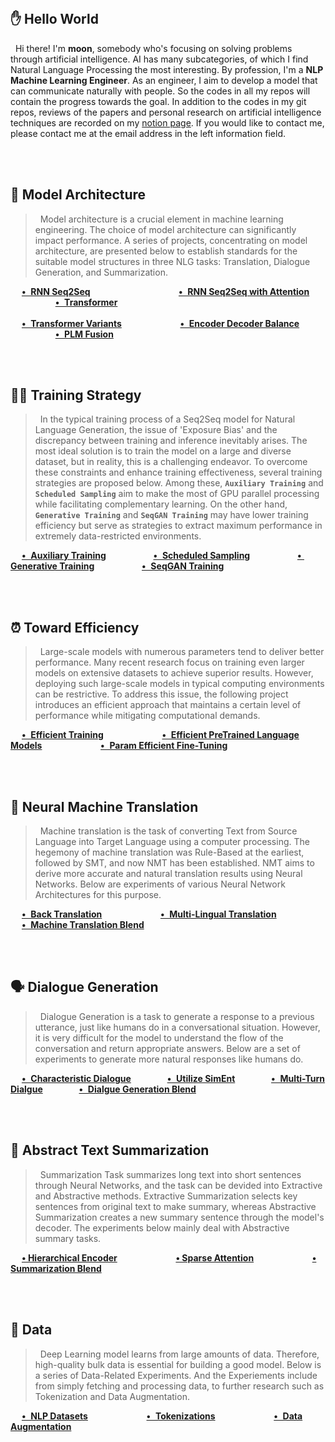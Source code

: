 <br> 

## ✋ Hello World
&nbsp; Hi there! I'm **moon**, somebody who's focusing on solving problems through artificial intelligence. AI has many subcategories, of which I find Natural Language Processing the most interesting. By profession, I'm a **NLP Machine Learning Engineer**. As an engineer, I aim to develop a model that can communicate naturally with people. So the codes in all my repos will contain the progress towards the goal. In addition to the codes in my git repos, reviews of the papers and personal research on artificial intelligence techniques are recorded on my <a href="https://shy-vole-f74.notion.site/Hello-I-m-moon-e1ecc2e40b32405e997713cfb44e4f3c">notion page</a>. If you would like to contact me, please contact me at the email address in the left information field.

<br><br> 


## 🤖 Model Architecture
> &nbsp; Model architecture is a crucial element in machine learning engineering. 
The choice of model architecture can significantly impact performance. 
A series of projects, concentrating on model architecture, are presented below to establish standards for the suitable model structures in three NLG tasks: Translation, Dialogue Generation, and Summarization.

&emsp; [**• &hairsp; RNN Seq2Seq**](https://github.com/moon23k/RNN_Seq2Seq) &emsp; &emsp; &emsp; &emsp; &emsp; &emsp; &ensp; &ensp; &nbsp; 
       [**• &hairsp; RNN Seq2Seq with Attention**](https://github.com/moon23k/RNN_Seq2Seq_Attention) &emsp; &emsp; &emsp; &emsp; &emsp; 
       [**• &hairsp; Transformer**](https://github.com/moon23k/Transformer) <br><br> 
&emsp; [**• &hairsp; Transformer Variants**](https://github.com/moon23k/Transformer_Variants) &emsp; &emsp; &emsp; &emsp; &emsp; 
       [**• &hairsp; Encoder Decoder Balance**](https://github.com/moon23k/Balance) &emsp; &emsp; &emsp; &emsp; &emsp; &emsp; 
       [**• &hairsp; PLM Fusion**](https://github.com/moon23k/PLM_Fusion)
       
<br><br> 


## 🏃‍♂️ Training Strategy
> &nbsp; In the typical training process of a Seq2Seq model for Natural Language Generation, the issue of 'Exposure Bias' and the discrepancy between training and inference inevitably arises. 
The most ideal solution is to train the model on a large and diverse dataset, but in reality, this is a challenging endeavor. 
To overcome these constraints and enhance training effectiveness, several training strategies are proposed below.
Among these, **`Auxiliary Training`** and **`Scheduled Sampling`** aim to make the most of GPU parallel processing while facilitating complementary learning. 
On the other hand, **`Generative Training`** and **`SeqGAN Training`** may have lower training efficiency but serve as strategies to extract maximum performance in extremely data-restricted environments.

&emsp; [**• &hairsp; Auxiliary Training**](https://github.com/moon23k/Aux_Training) &emsp; &emsp; &emsp; &emsp; 
       [**• &hairsp; Scheduled Sampling**](https://github.com/moon23k/Scheduled_Sampling) &emsp; &emsp; &emsp; &emsp; 
       [**• &hairsp; Generative Training**](https://github.com/moon23k/GEN_Training) &emsp; &emsp; &emsp; &emsp; 
       [**• &hairsp; SeqGAN Training**](https://github.com/moon23k/GAN_Training)

<br><br> 


## ⏰ Toward Efficiency
> &nbsp; Large-scale models with numerous parameters tend to deliver better performance. Many recent research focus on training even larger models on extensive datasets to achieve superior results. 
However, deploying such large-scale models in typical computing environments can be restrictive. 
To address this issue, the following project introduces an efficient approach that maintains a certain level of performance while mitigating computational demands.

&emsp; [**• &hairsp; Efficient Training**](https://github.com/moon23k/Efficient_Training) &emsp; &emsp; &emsp; &emsp; &emsp; 
       [**• &hairsp; Efficient PreTrained Language Models**](https://github.com/moon23k/Efficient_PLMs) &emsp; &emsp; &emsp; &emsp; &emsp; 
       [**• &hairsp; Param Efficient Fine-Tuning**](https://github.com/moon23k/PEFT)

<br><br> 


## 🔄 Neural Machine Translation
> &nbsp; Machine translation is the task of converting Text from Source Language into Target Language using a computer processing. The hegemony of machine translation was Rule-Based at the earliest, followed by SMT, and now NMT has been established. NMT aims to derive more accurate and natural translation results using Neural Networks. Below are experiments of various Neural Network Architectures for this purpose.

&emsp; [**• &hairsp; Back Translation**](https://github.com/moon23k/NMT_Back) &emsp; &emsp; &emsp; &emsp; &emsp; 
       [**• &hairsp; Multi-Lingual Translation**](https://github.com/moon23k/NMT_MultiLingual) &emsp; &emsp; &emsp; &emsp; &emsp; 
       [**• &hairsp; Machine Translation Blend**](https://github.com/moon23k/NMT_Blend)

<br><br> 


## 🗣️ Dialogue Generation
> &nbsp; Dialogue Generation is a task to generate a response to a previous utterance, just like humans do in a conversational situation. However, it is very difficult for the model to understand the flow of the conversation and return appropriate answers. Below are a set of experiments to generate more natural responses like humans do.

&emsp; [**• &hairsp; Characteristic Dialogue**](https://github.com/moon23k/Dialog_Char) &emsp; &emsp; &emsp; 
       [**• &hairsp; Utilize SimEnt**](https://github.com/moon23k/Dialog_SimEnt) &emsp; &emsp; &emsp; 
       [**• &hairsp; Multi-Turn Dialgue**](https://github.com/moon23k/Dialog_MultiTurn) &emsp; &emsp; &emsp; 
       [**• &hairsp; Dialgue Generation Blend**](https://github.com/moon23k/Dialog_Blend)

<br><br> 


## 📝 Abstract Text Summarization
> &nbsp; Summarization Task summarizes long text into short sentences through Neural Networks, and the task can be devided into Extractive and Abstractive methods. Extractive Summarization selects key sentences from original text to make summary, whereas Abstractive Summarization creates a new summary sentence through the model's decoder. The experiments below mainly deal with Abstractive summary tasks.

&emsp; [**• Hierarchical Encoder**](https://github.com/moon23k/Summ_HierEnc) &emsp; &emsp; &emsp; &emsp; &emsp; 
       [**• Sparse Attention**](https://github.com/moon23k/Summ_Sparse) &emsp; &emsp; &emsp; &emsp; &emsp; 
       [**• Summarization Blend**](https://github.com/moon23k/Summ_Blend)

<br><br> 


## 💾 Data
> &nbsp; Deep Learning model learns from large amounts of data. Therefore, high-quality bulk data is essential for building a good model. Below is a series of Data-Related Experiments. And the Experiements include from simply fetching and processing data, to further research such as Tokenization and Data Augmentation.

&emsp; [**• &hairsp; NLP Datasets**](https://github.com/moon23k/NLP_Datasets) &emsp; &emsp; &emsp; &emsp; &emsp; 
       [**• &hairsp; Tokenizations**](https://github.com/moon23k/Tokenizations) &emsp; &emsp; &emsp; &emsp; &emsp; 
       [**• &hairsp; Data Augmentation**](https://github.com/moon23k/Data_Augmentation)

<br> 
